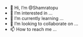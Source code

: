 - 👋 Hi, I’m @Shamratopu
- 👀 I’m interested in ...
- 🌱 I’m currently learning ...
- 💞️ I’m looking to collaborate on ...
- 📫 How to reach me ...

<!---
Shamratopu/Shamratopu is a ✨ special ✨ repository because its `README.md` (this file) appears on your GitHub profile.
You can click the Preview link to take a look at your changes.
--->
